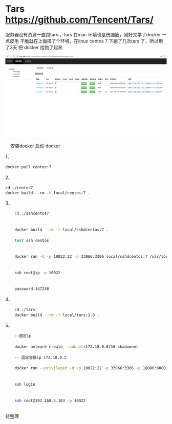 # Tars     https://github.com/Tencent/Tars/



服务器没有资源一直跑tars ，tars 在mac 环境也是伤脑筋，刚好又学了docker 一点皮毛 干脆就在上面搭了个环境，在linux centos 7 下跑了几次tars 了，所以用了3天 把 docker 给跑了起来 


 ![image](https://github.com/nigly/docker_tars/blob/master/images/1.png)

    
安装docker
启动 docker

1、
```Bash
docker pull centos:7
```
    
2、
```
cd ./centos7
docker build --rm -t local/centos:7 .
```
3、
```Bash
    cd ./sshcentos7
    
    
    docker build --rm -t local/sshdcentos:7 .

    test ssh centos 
    
    
    docker run -d -p 10022:22 -p 33066:3306 local/sshdcentos:7 /usr/local/sbin/run.sh
    
    
    ssh root@ip -p 10022
    
    
    password:147258
```
4、
```Bash
    cd ./tars
    docker build --rm -t local/tars:1.0 .
```
5、
```Bash
    --固定ip
    
    docker network create --subnet=172.18.0.0/16 shadownet
    
    -- 固定容器ip 172.18.0.2
    
    docker run --privileged -d -p 10022:22 -p 33066:3306 -p 18080:8080 --net shadownet --ip 172.18.0.2 local/tars:1.0 /usr/local/sbin/run.sh /usr/sbin/init
    
    
    ssh login
    
    
    ssh root@192.168.5.103 -p 10022
        
```




    
    
    


待整理

